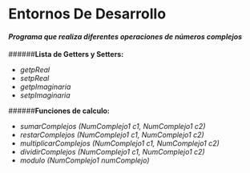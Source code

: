 # Entornos De Desarrollo
#### *Programa que realiza diferentes operaciones de números complejos*

######**Lista de Getters y Setters:**
* *getpReal*
* *setpReal*
* *getpImaginaria*
* *setpImaginaria*

######**Funciones de calculo:**
* *sumarComplejos (NumComplejo1 c1, NumComplejo1 c2)*
* *restarComplejos (NumComplejo1 c1, NumComplejo1 c2)*
* *multiplicarComplejos (NumComplejo1 c1, NumComplejo1 c2)*
* *dividirComplejos (NumComplejo1 c1, NumComplejo1 c2)*
* *modulo (NumComplejo1 numComplejo)*
